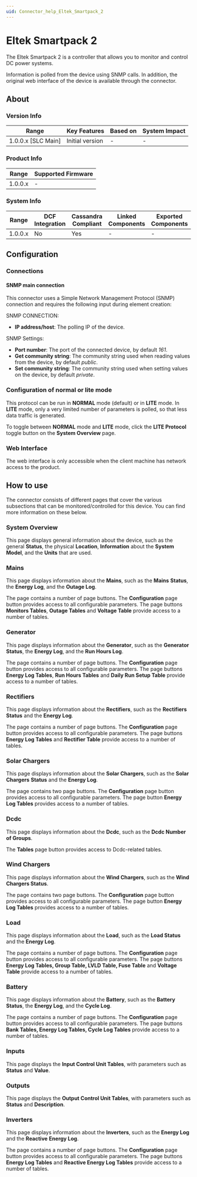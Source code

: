 ```yaml
---
uid: Connector_help_Eltek_Smartpack_2
---
```


# Eltek Smartpack 2

The Eltek Smartpack 2 is a controller that allows you to monitor and control DC power systems.

Information is polled from the device using SNMP calls. In addition, the original web interface of the device is available through the connector.

## About

### Version Info

| Range                | Key Features     | Based on     | System Impact     |
|----------------------|------------------|--------------|-------------------|
| 1.0.0.x \[SLC Main\] | Initial version  | \-           | \-                |

### Product Info

| Range     | Supported Firmware     |
|-----------|------------------------|
| 1.0.0.x   | \-                     |

### System Info

| Range     | DCF Integration     | Cassandra Compliant     | Linked Components     | Exported Components     |
|-----------|---------------------|-------------------------|-----------------------|-------------------------|
| 1.0.0.x   | No                  | Yes                     | \-                    | \-                      |

## Configuration

### Connections

#### SNMP main connection

This connector uses a Simple Network Management Protocol (SNMP) connection and requires the following input during element creation:

SNMP CONNECTION:

- **IP address/host**: The polling IP of the device.

SNMP Settings:

- **Port number**: The port of the connected device, by default *161*.
- **Get community string**: The community string used when reading values from the device, by default *public*.
- **Set community string**: The community string used when setting values on the device, by default *private*.

### Configuration of normal or lite mode

This protocol can be run in **NORMAL** mode (default) or in **LITE** mode. In **LITE** mode, only a very limited number of parameters is polled, so that less data traffic is generated.

To toggle between **NORMAL** mode and **LITE** mode, click the **LITE Protocol** toggle button on the **System Overview** page.

### Web Interface

The web interface is only accessible when the client machine has network access to the product.

## How to use

The connector consists of different pages that cover the various subsections that can be monitored/controlled for this device. You can find more information on these below.

### System Overview

This page displays general information about the device, such as the general **Status**, the physical **Location**, **Information** about the **System Model**, and the **Units** that are used.

### Mains

This page displays information about the **Mains**, such as the **Mains** **Status**, the **Energy Log**, and the **Outage Log**.

The page contains a number of page buttons. The **Configuration** page button provides access to all configurable parameters. The page buttons **Monitors Tables**, **Outage Tables** and **Voltage Table** provide access to a number of tables.

### Generator

This page displays information about the **Generator**, such as the **Generator** **Status**, the **Energy Log**, and the **Run Hours Log**.

The page contains a number of page buttons. The **Configuration** page button provides access to all configurable parameters. The page buttons **Energy Log Tables**, **Run Hours Tables** and **Daily Run Setup Table** provide access to a number of tables.

### Rectifiers

This page displays information about the **Rectifiers**, such as the **Rectifiers** **Status** and the **Energy Log**.

The page contains a number of page buttons. The **Configuration** page button provides access to all configurable parameters. The page buttons **Energy Log Tables** and **Rectifier Table** provide access to a number of tables.

### Solar Chargers

This page displays information about the **Solar Chargers**, such as the **Solar Chargers** **Status** and the **Energy Log**.

The page contains two page buttons. The **Configuration** page button provides access to all configurable parameters. The page button **Energy Log Tables** provides access to a number of tables.

### Dcdc

This page displays information about the **Dcdc**, such as the **Dcdc Number of Groups**.

The **Tables** page button provides access to Dcdc-related tables.

### Wind Chargers

This page displays information about the **Wind Chargers**, such as the **Wind Chargers Status**.

The page contains two page buttons. The **Configuration** page button provides access to all configurable parameters. The page button **Energy Log Tables** provides access to a number of tables.

### Load

This page displays information about the **Load**, such as the **Load Status** and the **Energy Log**.

The page contains a number of page buttons. The **Configuration** page button provides access to all configurable parameters. The page buttons **Energy Log Tables, Group Table, LVLD Table, Fuse Table** and **Voltage Table** provide access to a number of tables.

### Battery

This page displays information about the **Battery**, such as the **Battery** **Status**, the **Energy Log**, and the **Cycle Log**.

The page contains a number of page buttons. The **Configuration** page button provides access to all configurable parameters. The page buttons **Bank Tables, Energy Log Tables, Cycle Log Tables** provide access to a number of tables.

### Inputs

This page displays the **Input Control Unit Tables**, with parameters such as **Status** and **Value**.

### Outputs

This page displays the **Output Control Unit Tables**, with parameters such as **Status** and **Description**.

### Inverters

This page displays information about the **Inverters**, such as the **Energy Log** and the **Reactive** **Energy Log**.

The page contains a number of page buttons. The **Configuration** page button provides access to all configurable parameters. The page buttons **Energy Log Tables** and **Reactive Energy Log Tables** provide access to a number of tables.
